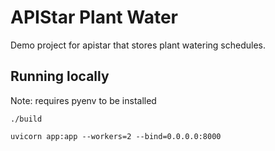 # APIStar Plant Water

Demo project for apistar that stores plant watering schedules.

## Running locally

Note: requires pyenv to be installed

    ./build

    uvicorn app:app --workers=2 --bind=0.0.0.0:8000